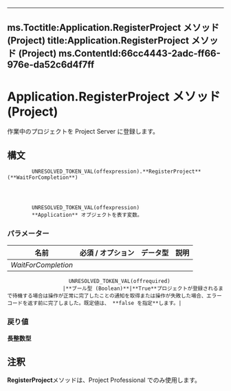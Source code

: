 

---
ms.Toctitle:Application.RegisterProject メソッド (Project)
title:Application.RegisterProject メソッド (Project)
ms.ContentId:66cc4443-2adc-ff66-976e-da52c6d4f7ff
---
# Application.RegisterProject メソッド (Project)




作業中のプロジェクトを Project Server に登録します。

## 構文

            UNRESOLVED_TOKEN_VAL(offexpression).**RegisterProject**(**WaitForCompletion**)




            UNRESOLVED_TOKEN_VAL(offexpression)
            **Application** オブジェクトを表す変数。

### パラメーター

|**名前**|**必須 / オプション**|**データ型**|**説明**|
|---|---|---|---|
|*WaitForCompletion*|
                        UNRESOLVED_TOKEN_VAL(offrequired)
                      |**ブール型 (Boolean)**|**True**プロジェクトが登録されるまで待機する場合は操作が正常に完了したことの通知を取得または操作が失敗した場合、エラー コードを返す前に完了しました。既定値は、 **false を指定**します。|



### 戻り値
**長整数型**





## 注釈
**RegisterProject**メソッドは、Project Professional でのみ使用します。




